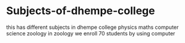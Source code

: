 # Subjects-of-dhempe-college
this has different subjects in dhempe college
physics
maths 
computer science
zoology
in zoology we enroll 70 students by using computer
